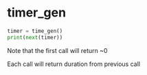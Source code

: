 # timer_gen

```python
timer = time_gen()
print(next(timer))
```

Note that the first call will return ~0

Each call will return duration from previous call
